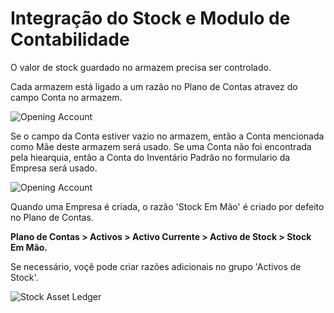 <!-- add-breadcrumbs -->
# Integração do Stock e Modulo de Contabilidade

O valor de stock guardado no armazem precisa ser controlado.

Cada armazem está ligado a um razão no Plano de Contas atravez do campo Conta no armazem.

<img class="screenshot" alt="Opening Account" src="{{docs_base_url}}/assets/img/accounts/stock_asset_ledger_in_warehouse.png">

Se o campo da Conta estiver vazio no armazem, então a Conta mencionada como Mãe deste armazem será usado. Se uma Conta não foi encontrada pela hiearquia, então a Conta do Inventário Padrão no formulario da Empresa será usado.

<img class="screenshot" alt="Opening Account" src="{{docs_base_url}}/assets/img/accounts/default_inventory_account.png">

Quando uma Empresa é criada, o razão 'Stock Em Mão' é criado por defeito no Plano de Contas.

**Plano de Contas > Activos > Activo Currente > Activo de Stock > Stock Em Mão.**

Se necessário, voçê pode criar razões adicionais no grupo 'Activos de Stock'.

<img class="screenshot" alt="Stock Asset Ledger" src="{{docs_base_url}}/assets/img/accounts/stock_asset_ledger.png">
